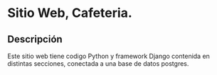 # Sitio Web, Cafeteria.


## Descripción

Este sitio web tiene codigo Python y framework Django contenida en distintas secciones, conectada a una base de datos postgres.
